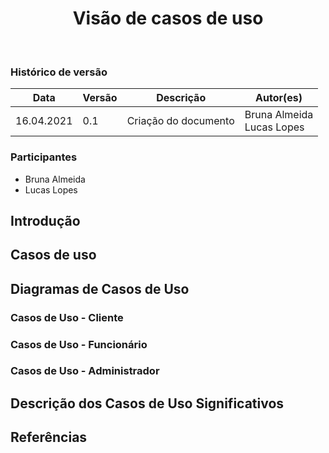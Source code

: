 # <center> Visão de casos de uso
<br>
    
### Histórico de versão<br>

|Data | Versão | Descrição | Autor(es)|
| -- | -- | -- | -- |
| 16.04.2021 | 0.1 | Criação do documento | Bruna Almeida <br> Lucas Lopes |


### Participantes

* Bruna Almeida
* Lucas Lopes

## Introdução

<div align="justify">
<p></p>
</div>

## Casos de uso

<div align="justify">
<p></p>
</div>


## Diagramas de Casos de Uso

<div align="justify">
<p></p>
</div>

### Casos de Uso - Cliente

### Casos de Uso - Funcionário

### Casos de Uso - Administrador



## Descrição dos Casos de Uso Significativos

<div align="justify">
<p></p>
</div>
    

## Referências
